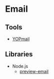 # Email

## Tools

- [YOPmail](https://yopmail.com)

## Libraries

- Node.js
  - [preview-email](/nodejs/libraries/preview-email.md)

<!--
https://github.com/elie222/inbox-zero
https://htmlemailcheck.com
-->
